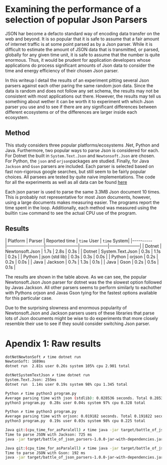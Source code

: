# Examining the performance of a selection of popular Json Parsers

JSON har become a defacto standard way of encoding data transfer on the web and beyond. It is so popular that it is safe to assume that a fair amount of internet traffic is at some point parsed as by a Json parser. While it is difficult to estimate the amount
of JSON data that is transmitted, or parsed, globally for any given time unit, it is safe to assume that the number is quite enormous. Thus, it would be prudent for application developers whose applications do process significant amounts of Json data to 
consider the time and energy efficiency of their chosen Json parser.

In this writeup I detail the results of an experiment pitting several Json parsers against each other paring the same random json data. Since the data is random and does not follow any set schema, the results may not be consistent with most applications out there. However, the results may tell us something about wether it can be worth it to experiment wth which Json parser you use and
to see if there are any significant differences between different ecosystems or of the differences are larger inside each ecosystem.

## Method

This study considers three popular platforms/ecosystems .Net, Python and Java. Furthermore, two popular ways to parse Json is considered for each. For Dotnet the built in `System.Text.Json` and `Newtonsoft.Json` are chosen. For Python, the `json` and `orjson`packages are studied. Finally, for Java `Jackson` and `Gson` parsers are included. Each parser is selected based on fast non-rigorous google searches, but still seem to be fairly popular choices. All parsees are tested by quite naive implementations. The code for all the experiments as well as all data can be found [here](https://github.com/kentis/)

Each json parser is used to parse the same 3.3MB Json document 10 times. This is probably not representative for most Json documents, however, using a large documents makes measuring easier. The programs report the time spent in the loop. Additionally, each method was measured using the builtin `time` command to see the actual CPU use of the program.

## Results

| Platform | Parser           | Reported time | `time` User | `time` System|
|----------|––––––––----------|–––––––––––––––|–––––––––––––|––––––––––––––|
| Dotnet   | Newtonsoft.Json  |  1.7s         | 2.8s        |  0.3s        |
| Dotnet   | System.Text.Json |  0.3s         | 1.1s        |  0.2s        |
| Python   | json (std lib)   |  0.3s         | 0.3s        |  0.0s        |
| Python   | orjson           |  0.2s         | 0.2s        |  0.0s        |
| Java     | Jackson          |  0.7s         | 1.3s        |  0.1s        |
| Java     | Gson             |  0.2s         | 0.5s        |  0.1s        |


The results are shown in the table above. As we can see, the popular Newtonsoft.Json Json parser for dotnet was the the slowest option
followed by Javas Jackson. All other parsers seems to perform similarly to eachother with Pythons orjson and Javas Gson tying for the fastest options available for this particular case. 

Due to the surprising slowness and enormous popularity of Newtonsoft.Json and  Jackson parsers users of these libraries that parse lots of Json documents might be wise to do experiments that more closely resemble their use to see if they sould consider switching Json parser.


# Apendix 1: Raw results

```sh
dotNetNewtonSoft ✗ time dotnet run
NewtonSoft: 1689ms
dotnet run  2.81s user 0.26s system 105% cpu 2.901 total
```

```sh
dotNetSystemTextJson ✗ time dotnet run
System.Text.Json: 255ms
dotnet run  1.14s user 0.19s system 98% cpu 1.345 total
```

```sh
Python ✗ time python3 program.py
Average parsing time with json (stdlib): 0.028536 seconds. Total 0.285364 seconds.
python3 program.py  0.28s user 0.04s system 97% cpu 0.328 total
```

```sh
Python ✗ time python3 program.py
Average parsing time with orjson: 0.019182 seconds. Total 0.191822 seconds
python3 program.py  0.19s user 0.03s system 98% cpu 0.225 total
```

```sh
Java git:(cpu_time_for_asParalell) ✗ time java -jar target/battle_of_json_parsers-1.0.0-jar-with-dependencies.jar
Time to parse JSON with Jackson: 725 ms
java -jar target/battle_of_json_parsers-1.0.0-jar-with-dependencies.jar  1.31s user 0.08s system 156% cpu 0.889 total
```

```sh
Java git:(cpu_time_for_asParalell) ✗ time java -jar target/battle_of_json_parsers-1.0.0-jar-with-dependencies.jar
Time to parse JSON with Gson: 192 ms
java -jar target/battle_of_json_parsers-1.0.0-jar-with-dependencies.jar  0.47s user 0.06s system 178% cpu 0.297 total
```